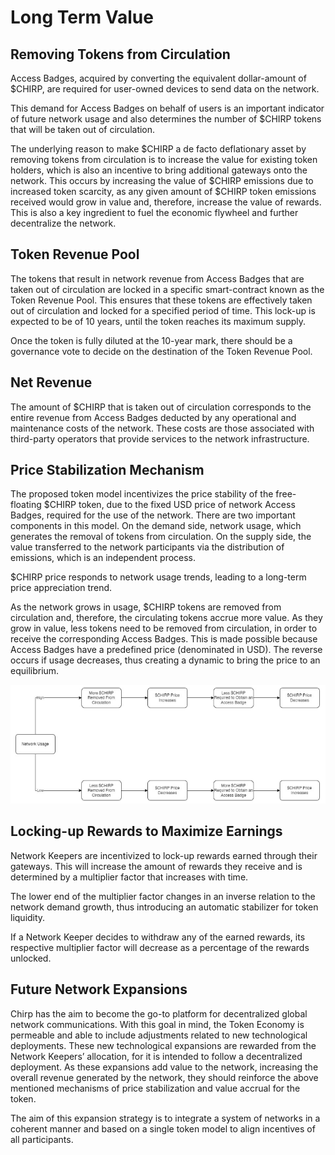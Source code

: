 # Long Term Value

## Removing Tokens from Circulation

Access Badges, acquired by converting the equivalent dollar-amount of $CHIRP, are required for user-owned devices to send data on the network.

This demand for Access Badges on behalf of users is an important indicator of future network usage and also determines the number of $CHIRP tokens that will be taken out of circulation.

The underlying reason to make $CHIRP a de facto deflationary asset by removing tokens from circulation is to increase the value for existing token holders, which is also an incentive to bring additional gateways onto the network. This occurs by increasing the value of $CHIRP emissions due to increased token scarcity, as any given amount of $CHIRP token emissions received would grow in value and, therefore, increase the value of rewards. This is also a key ingredient to fuel the economic flywheel and further decentralize the network.

## Token Revenue Pool

The tokens that result in network revenue from Access Badges that are taken out of circulation are locked in a specific smart-contract known as the Token Revenue Pool. This ensures that these tokens are effectively taken out of circulation and locked for a specified period of time. This lock-up is expected to be of 10 years, until the token reaches its maximum supply.

Once the token is fully diluted at the 10-year mark, there should be a governance vote to decide on the destination of the Token Revenue Pool.

## Net Revenue

The amount of $CHIRP that is taken out of circulation corresponds to the entire revenue from Access Badges deducted by any operational and maintenance costs of the network. These costs are those associated with third-party operators that provide services to the network infrastructure.

## Price Stabilization Mechanism

The proposed token model incentivizes the price stability of the free-floating $CHIRP token, due to the fixed USD price of network Access Badges, required for the use of the network. There are two important components in this model. On the demand side, network usage, which generates the removal of tokens from circulation. On the supply side, the value transferred to the network participants via the distribution of emissions, which is an independent process.

$CHIRP price responds to network usage trends, leading to a long-term price appreciation trend.

As the network grows in usage, $CHIRP tokens are removed from circulation and, therefore, the circulating tokens accrue more value. As they grow in value, less tokens need to be removed from circulation, in order to receive the corresponding Access Badges. This is made possible because Access Badges have a predefined price (denominated in USD). The reverse occurs if usage decreases, thus creating a dynamic to bring the price to an equilibrium.

![](../.gitbook/assets/stabilization.png)

## Locking-up Rewards to Maximize Earnings

Network Keepers are incentivized to lock-up rewards earned through their gateways. This will increase the amount of rewards they receive and is determined by a multiplier factor that increases with time.

The lower end of the multiplier factor changes in an inverse relation to the network demand growth, thus introducing an automatic stabilizer for token liquidity.

If a Network Keeper decides to withdraw any of the earned rewards, its respective multiplier factor will decrease as a percentage of the rewards unlocked.

## Future Network Expansions

Chirp has the aim to become the go-to platform for decentralized global network communications. With this goal in mind, the Token Economy is permeable and able to include adjustments related to new technological deployments. These new technological expansions are rewarded from the Network Keepers’ allocation, for it is intended to follow a decentralized deployment. As these expansions add value to the network, increasing the overall revenue generated by the network, they should reinforce the above mentioned mechanisms of price stabilization and value accrual for the token.

The aim of this expansion strategy is to integrate a system of networks in a coherent manner and based on a single token model to align incentives of all participants.
